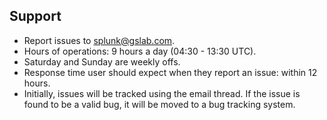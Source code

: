 
## Support

* Report issues to splunk@gslab.com.
* Hours of operations: 9 hours a day (04:30 - 13:30 UTC).
* Saturday and Sunday are weekly offs.
* Response time user should expect when they report an issue: within 12 hours.
* Initially, issues will be tracked using the email thread. If the issue is found to be a valid bug, it will be moved to a bug tracking system.